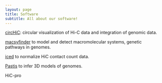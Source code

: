 ```yaml
---
layout: page
title: Software
subtitle: All about our software!
---
```


[circHiC](https://tree-timc.github.io/circhic/): circular visualization of
Hi-C data and integration of genomic data.

[macsyfinder](https://macsyfinder.readthedocs.io) to model and detect
macromolecular systems, genetic pathways in genomes.

[iced](https://hiclib.github.io/iced) to normalize HiC contact count data.

[Pastis](https://hiclib.github.io/pastis) to infer 3D models of genomes.

HiC-pro


